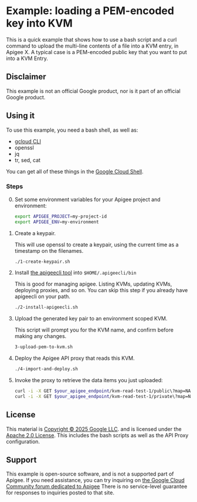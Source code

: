 # Example: loading a PEM-encoded key into KVM

This is a quick example that shows how to use a bash script and a curl command to
upload the multi-line contents of a file into a KVM entry, in Apigee X.
A typical case is a PEM-encoded public key that you want to put into a KVM Entry.

## Disclaimer

This example is not an official Google product, nor is it part of an
official Google product.


## Using it

To use this example, you need a bash shell, as well as:

- [gcloud CLI](https://cloud.google.com/sdk/docs/install)
- openssl
- jq
- tr, sed, cat

You can get all of these things in the [Google Cloud Shell](https://cloud.google.com/shell/docs/launching-cloud-shell).

### Steps

0. Set some environment variables for your Apigee project and environment:
   ```sh
   export APIGEE_PROJECT=my-project-id
   export APIGEE_ENV=my-environment
   ```

1. Create a keypair.

   This will use openssl to create a keypair, using the
   current time as a timestamp on the filenames.

   ```sh
   ./1-create-keypair.sh
   ```


2. Install [the apigeecli tool](https://github.com/apigee/apigeecli) into `$HOME/.apigeecli/bin`

   This is good for managing apigee. Listing KVMs, updating KVMs, deploying proxies, and so on.
   You can skip this step if you already have apigeecli on your path.

   ```sh
   ./2-install-apigeecli.sh
   ```


3. Upload the generated key pair to an environment scoped KVM.

   This script will prompt you for the KVM name, and confirm before
   making any changes.

   ```sh
   3-upload-pem-to-kvm.sh
   ```

4. Deploy the Apigee API proxy that reads this KVM.

   ```sh
   ./4-import-and-deploy.sh
   ```

5. Invoke the proxy to retrieve the data items you just uploaded:

   ```sh
   curl -i -X GET $your_apigee_endpoint/kvm-read-test-1/public\?map=NAME_OF_MAP
   curl -i -X GET $your_apigee_endpoint/kvm-read-test-1/private\?map=NAME_OF_MAP
   ```

## License

This material is [Copyright © 2025 Google LLC](./NOTICE).
and is licensed under the [Apache 2.0 License](LICENSE). This includes the bash scripts
as well as the API Proxy configuration.

## Support

This example is open-source software, and is not a supported part of Apigee.  If
you need assistance, you can try inquiring on [the Google Cloud Community forum
dedicated to Apigee](https://goo.gle/apigee-community) There is no service-level
guarantee for responses to inquiries posted to that site.
